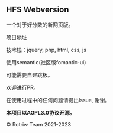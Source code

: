 ## HFS Webversion

一个对于好分数的新网页版。

[项目地址](https://hfs.lzx.smallfang.fun/)



技术栈：jquery, php, html, css, js

使用semantic(社区版fomantic-ui)

可能需要自建跳板。



欢迎进行PR。

在使用过程中的任何问题请提出Issue,  谢谢。



**本项目以AGPL3.0协议开源。**

&copy; Rotriw Team 2021-2023